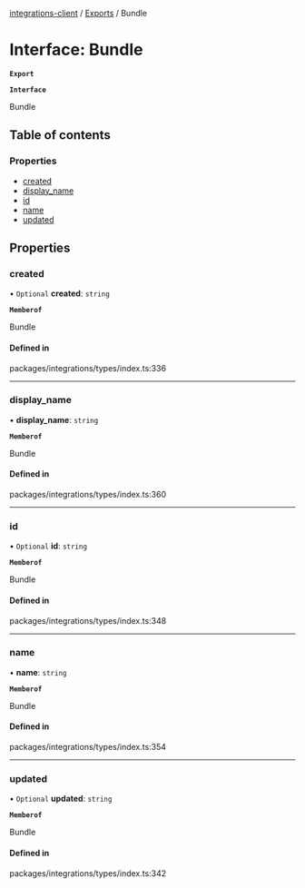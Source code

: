 [integrations-client](../README.md) / [Exports](../modules.md) / Bundle

# Interface: Bundle

**`Export`**

**`Interface`**

Bundle

## Table of contents

### Properties

- [created](Bundle.md#created)
- [display\_name](Bundle.md#display_name)
- [id](Bundle.md#id)
- [name](Bundle.md#name)
- [updated](Bundle.md#updated)

## Properties

### created

• `Optional` **created**: `string`

**`Memberof`**

Bundle

#### Defined in

packages/integrations/types/index.ts:336

___

### display\_name

• **display\_name**: `string`

**`Memberof`**

Bundle

#### Defined in

packages/integrations/types/index.ts:360

___

### id

• `Optional` **id**: `string`

**`Memberof`**

Bundle

#### Defined in

packages/integrations/types/index.ts:348

___

### name

• **name**: `string`

**`Memberof`**

Bundle

#### Defined in

packages/integrations/types/index.ts:354

___

### updated

• `Optional` **updated**: `string`

**`Memberof`**

Bundle

#### Defined in

packages/integrations/types/index.ts:342
